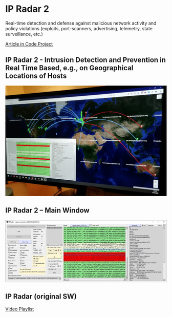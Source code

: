 # IP Radar 2
Real-time detection and defense against malicious network activity and policy violations (exploits, port-scanners, advertising, telemetry, state surveillance, etc.)

[Article in Code Project](https://www.codeproject.com/Articles/5269206/IP-Radar-2 "IP Radar 2 Article in Code Project")

## IP Radar 2 - Intrusion Detection and Prevention in Real Time Based, e.g., on Geographical Locations of Hosts

![plot](./img/app2.jpg)

## IP Radar 2 – Main Window

![plot](./img/app1.jpg)

## IP Radar (original SW)

[Video Playlist](https://www.youtube.com/watch?v=EBGdES2b-zE&list=PLX24fhcibpHUbVMLRvzB5kC9kmXOvMXq_ "IP Radar (original SW) Video Playlist")

